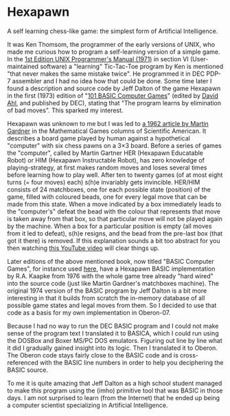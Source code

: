 # Hexapawn
A self learning chess-like game: the simplest form of Artificial Intelligence.

It was Ken Thomsom, the programmer of the early versions of UNIX, who made me curious how to program a self-learning version of a simple game. In the [1st Edition UNIX Programmer's Manual (1971)](https://web.archive.org/web/20060314022603/http://cm.bell-labs.com/cm/cs/who/dmr/1stEdman.html) in section VI (User-maintained software)
a "learning" Tic-Tac-Toe program by Ken is mentioned "that never makes the same mistake twice". He programmed it in DEC PDP-7 assembler and I had no idea how that could be done. Some time later I found a description and source code by Jeff Dalton of the game Hexapawn in the first (1973) edition of "[101 BASIC Computer Games](https://archive.org/details/bitsavers_decBooks10Mar75_26006648/page/n121/mode/2up?view=theater)" (edited by [David Ahl](https://en.wikipedia.org/wiki/David_H._Ahl), and published by DEC), stating that "The program learns by elimination of bad moves". This sparked my interest.

Hexapawn was unknown to me but I was led to [a 1962 article by Martin Gardner](http://cs.williams.edu/~freund/cs136-073/GardnerHexapawn.pdf) in the Mathematical Games columns of Scientific American. It describes a board game played by human against a hypothetical "computer" with six chess pawns on a 3×3 board. Before a series of games the "computer", called by Martin Gartner HER (Hexapawn Educatable Robot) or HIM (Hexapawn Instructable Robot), has zero knowledge of playing-strategy, at first makes random moves and loses several times before learning how to play well. After ten to twenty games (of at most eight turns (= four moves) each) s(h)e invariably gets invincible. HER/HIM consists of 24 matchboxes, one for each possible state (position) of the game, filled with coloured beads, one for every legal move that can be made from this state. When a move indicated by a box immediately leads to the "computer's" defeat the bead with the colour that represents that move is taken away from that box, so that particular move will not be played again by the machine. When a box for a particular position is empty (all moves from it led to defeat), s(h)e resigns, and the bead from the pre-last box (that got it there) is removed. If this explanation sounds a bit too abstract for you then watching <a href="https://www.youtube.com/watch?v=sw7UAZNgGg8" target="_blank" rel="noopener noreferrer">this YouTube video</a> will clear things up. 

Later editions of the above mentioned book, now titled "BASIC Computer Games", for instance used [here](https://github.com/coding-horror/basic-computer-games/tree/main/46_Hexapawn), have a Hexapawn BASIC implementation by R.A. Kaapke from 1976 with the whole game tree already "hard wired" into the source code (just like Martin Gardner's matchboxes machine). The original 1974 version of the BASIC program by Jeff Dalton is a bit more interesting in that it builds from scratch the in-memory database of all possible game states and legal moves from them. So I decided to use that code as a basis for my own implementation in Oberon-07.

Because I had no way to run the DEC BASIC program and I could not make sense of the program text I translated it to BASICA, which I could run using the DOSBox and Boxer MS/PC&nbsp;DOS emulators. Figuring out line by line what it did I gradually gained insight into its logic. Then I translated it to Oberon. The Oberon code stays fairly close to the BASIC code and is cross-referenced with the BASIC line numbers in order to help you deciphering the BASIC source.

To me it is quite amazing that Jeff Dalton as a high school student managed to make this program using the (imho) primitive tool that was BASIC in those days. I am not surprised to learn (from the Internet) that he ended up being a computer scientist specializing in Artificial Intelligence.
